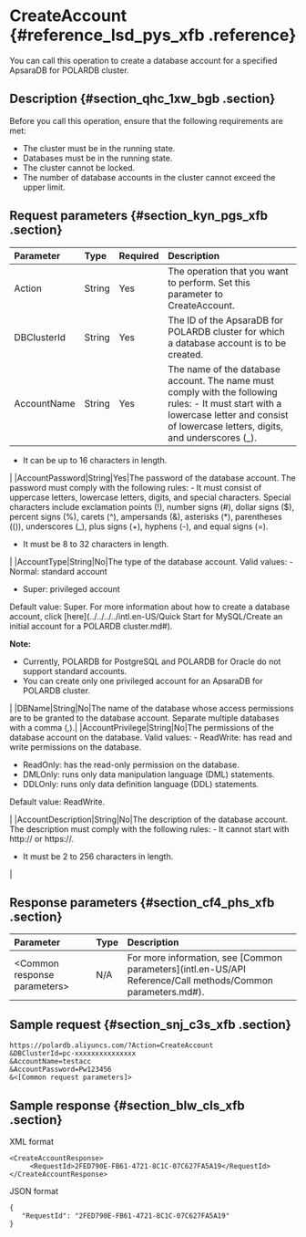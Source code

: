 # CreateAccount {#reference_lsd_pys_xfb .reference}

You can call this operation to create a database account for a specified ApsaraDB for POLARDB cluster.

## Description {#section_qhc_1xw_bgb .section}

Before you call this operation, ensure that the following requirements are met:

-   The cluster must be in the running state.
-   Databases must be in the running state.
-   The cluster cannot be locked.
-   The number of database accounts in the cluster cannot exceed the upper limit.

## Request parameters {#section_kyn_pgs_xfb .section}

|Parameter|Type|Required|Description|
|:--------|:---|:-------|:----------|
|Action|String|Yes|The operation that you want to perform. Set this parameter to CreateAccount.|
|DBClusterId|String|Yes|The ID of the ApsaraDB for POLARDB cluster for which a database account is to be created.|
|AccountName|String|Yes|The name of the database account. The name must comply with the following rules: -   It must start with a lowercase letter and consist of lowercase letters, digits, and underscores \(\_\).
-   It can be up to 16 characters in length.

 |
|AccountPassword|String|Yes|The password of the database account. The password must comply with the following rules: -   It must consist of uppercase letters, lowercase letters, digits, and special characters. Special characters include exclamation points \(!\), number signs \(\#\), dollar signs \($\), percent signs \(%\), carets \(^\), ampersands \(&\), asterisks \(\*\), parentheses \(\(\)\), underscores \(\_\), plus signs \(+\), hyphens \(-\), and equal signs \(=\).
-   It must be 8 to 32 characters in length.

 |
|AccountType|String|No|The type of the database account. Valid values: -   Normal: standard account
-   Super: privileged account

 Default value: Super. For more information about how to create a database account, click [here](../../../../intl.en-US/Quick Start for MySQL/Create an initial account for a POLARDB cluster.md#).

 **Note:** 

-   Currently, POLARDB for PostgreSQL and POLARDB for Oracle do not support standard accounts.
-   You can create only one privileged account for an ApsaraDB for POLARDB cluster.

 |
|DBName|String|No|The name of the database whose access permissions are to be granted to the database account. Separate multiple databases with a comma \(,\).|
|AccountPrivilege|String|No|The permissions of the database account on the database. Valid values: -   ReadWrite: has read and write permissions on the database.
-   ReadOnly: has the read-only permission on the database.
-   DMLOnly: runs only data manipulation language \(DML\) statements.
-   DDLOnly: runs only data definition language \(DDL\) statements.

 Default value: ReadWrite.

 |
|AccountDescription|String|No|The description of the database account. The description must comply with the following rules: -   It cannot start with http:// or https://.
-   It must be 2 to 256 characters in length.

 |

## Response parameters {#section_cf4_phs_xfb .section}

|Parameter|Type|Description|
|:--------|:---|:----------|
|<Common response parameters\>|N/A|For more information, see [Common parameters](intl.en-US/API Reference/Call methods/Common parameters.md#).|

## Sample request {#section_snj_c3s_xfb .section}

``` {#codeblock_wzx_vgg_ua7}
https://polardb.aliyuncs.com/?Action=CreateAccount
&DBClusterId=pc-xxxxxxxxxxxxxxx
&AccountName=testacc
&AccountPassword=Pw123456
&<[Common request parameters]>
```

## Sample response {#section_blw_cls_xfb .section}

XML format

``` {#codeblock_eru_488_uwa}
<CreateAccountResponse>  
     <RequestId>2FED790E-FB61-4721-8C1C-07C627FA5A19</RequestId>
</CreateAccountResponse>
```

JSON format

``` {#codeblock_om1_xoj_hr7}
{
   "RequestId": "2FED790E-FB61-4721-8C1C-07C627FA5A19"
}
```

